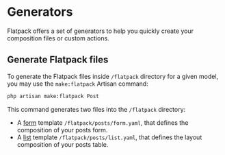 # Generators

Flatpack offers a set of generators to help you quickly create your composition files or custom actions.

## Generate Flatpack files

To generate the Flatpack files inside `/flatpack` directory for a given model, you may use the `make:flatpack` Artisan command:

```sh
php artisan make:flatpack Post
```

This command generates two files into the `/flatpack` directory:

- A [form](README.md#form-composition) template `/flatpack/posts/form.yaml`, that defines the composition of your posts form.
- A [list](README.md#list-composition) template `/flatpack/posts/list.yaml`, that defines the layout composition of your posts table.
